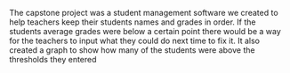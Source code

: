 The capstone project was a student management software we created to help teachers keep their students names and grades in order. If the students average grades were below a certain point there would be a way for the teachers to input what they could do next time to fix it. It also created a graph to show how many of the students were above the thresholds they entered
